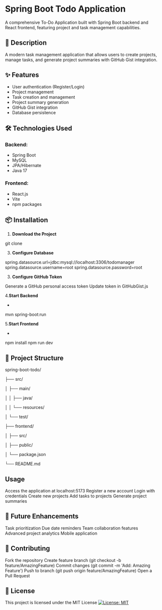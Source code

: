 # Spring Boot Todo Application

A comprehensive To-Do Application built with Spring Boot backend and React frontend, featuring project and task management capabilities.

## 🌟 Description

A modern task management application that allows users to create projects, manage tasks, and generate project summaries with GitHub Gist integration.

## ✨ Features

- User authentication (Register/Login)
- Project management
- Task creation and management
- Project summary generation
- GitHub Gist integration
- Database persistence

## 🛠 Technologies Used

### Backend:
- Spring Boot
- MySQL
- JPA/Hibernate
- Java 17

### Frontend:
- React.js
- Vite
- npm packages

## 📦 Installation

1. **Download the Project**
 
 git clone <repository-url>

3. **Configure Database**

spring.datasource.url=jdbc:mysql://localhost:3306/todomanager
spring.datasource.username=root
spring.datasource.password=root

3. **Configure GitHub Token**

Generate a GitHub personal access token
Update token in GitHubGist.js

4.**Start Backend**
- ```
mvn spring-boot:run

5.**Start Frontend**
- ```
npm install
npm run dev


## 📁 Project Structure


spring-boot-todo/

├── src/

│   ├── main/

│   │   ├── java/

│   │   └── resources/

│   └── test/

├── frontend/

│   ├── src/

│   ├── public/

│   └── package.json

└── README.md

## Usage
Access the application at localhost:5173
Register a new account
Login with credentials
Create new projects
Add tasks to projects
Generate project summaries

## 🎯 Future Enhancements
Task prioritization
Due date reminders
Team collaboration features
Advanced project analytics
Mobile application

## 🤝 Contributing
Fork the repository
Create feature branch (git checkout -b feature/AmazingFeature)
Commit changes (git commit -m 'Add: Amazing Feature')
Push to branch (git push origin feature/AmazingFeature)
Open a Pull Request

## 📄 License
This project is licensed under the MIT License [![License: MIT](https://img.shields.io/badge/License-MIT-yellow.svg)](https://opensource.org/licenses/MIT)



